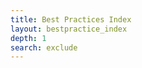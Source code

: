 ```yaml
---
title: Best Practices Index
layout: bestpractice_index
depth: 1
search: exclude
---
```


<!-- the content/layout call for the collection of all best practices, sorted by data life cycle "step"  -->
